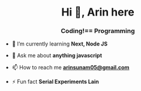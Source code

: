 <h1 align="center">Hi 👋, Arin here</h1>
<h3 align="center">Coding!== Programming</h3>

- 🌱 I’m currently learning **Next, Node JS**

- 💬 Ask me about **anything javascript**

- 📫 How to reach me **arinsunam05@gmail.com**

- ⚡ Fun fact **Serial Experiments Lain**



